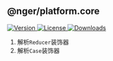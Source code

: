 ## @nger/platform.core

<p>
    <a href="https://www.npmjs.com/package/@nger/platform.core">
        <img src="https://img.shields.io/npm/v/@nger/platform.core.svg" alt="Version">
    </a>
    <a href="https://www.npmjs.com/package/@nger/platform.core">
        <img src="https://img.shields.io/npm/l/@nger/platform.core.svg" alt="License">
    </a>
    <a href="https://npmcharts.com/compare/@nger/platform.core?minimal=true">
        <img src="https://img.shields.io/npm/dm/@nger/platform.core.svg" alt="Downloads">
    </a>
</p>

1. 解析`Reducer`装饰器
2. 解析`Case`装饰器